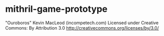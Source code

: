 # mithril-game-prototype

"Ouroboros" Kevin MacLeod (incompetech.com) 
Licensed under Creative Commons: By Attribution 3.0
http://creativecommons.org/licenses/by/3.0/
